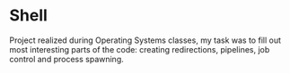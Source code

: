 # Shell
Project realized during Operating Systems classes, my task was to fill out most interesting parts of the code: creating
redirections, pipelines, job control and process spawning.
